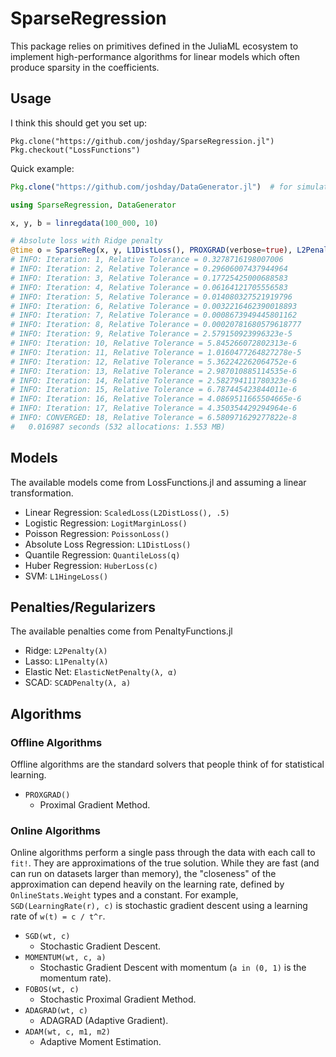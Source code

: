 # SparseRegression

This package relies on primitives defined in the JuliaML ecosystem to implement high-performance algorithms for linear models which often produce sparsity in the coefficients.

## Usage

I think this should get you set up:
```
Pkg.clone("https://github.com/joshday/SparseRegression.jl")
Pkg.checkout("LossFunctions")
```

Quick example:
```julia
Pkg.clone("https://github.com/joshday/DataGenerator.jl")  # for simulating data

using SparseRegression, DataGenerator

x, y, b = linregdata(100_000, 10)

# Absolute loss with Ridge penalty
@time o = SparseReg(x, y, L1DistLoss(), PROXGRAD(verbose=true), L2Penalty(.1))
# INFO: Iteration: 1, Relative Tolerance = 0.3278716198007006
# INFO: Iteration: 2, Relative Tolerance = 0.29606007437944964
# INFO: Iteration: 3, Relative Tolerance = 0.17725425000688583
# INFO: Iteration: 4, Relative Tolerance = 0.06164121705556583
# INFO: Iteration: 5, Relative Tolerance = 0.014080327521919796
# INFO: Iteration: 6, Relative Tolerance = 0.0032216462390018893
# INFO: Iteration: 7, Relative Tolerance = 0.0008673949445801162
# INFO: Iteration: 8, Relative Tolerance = 0.00020781680579618777
# INFO: Iteration: 9, Relative Tolerance = 2.579150923996323e-5
# INFO: Iteration: 10, Relative Tolerance = 5.845266072802313e-6
# INFO: Iteration: 11, Relative Tolerance = 1.0160477264827278e-5
# INFO: Iteration: 12, Relative Tolerance = 5.362242262064752e-6
# INFO: Iteration: 13, Relative Tolerance = 2.987010885114535e-6
# INFO: Iteration: 14, Relative Tolerance = 2.582794111780323e-6
# INFO: Iteration: 15, Relative Tolerance = 6.787445423844011e-6
# INFO: Iteration: 16, Relative Tolerance = 4.0869511665504665e-6
# INFO: Iteration: 17, Relative Tolerance = 4.350354429294964e-6
# INFO: CONVERGED: 18, Relative Tolerance = 6.580971629277822e-8
#   0.016987 seconds (532 allocations: 1.553 MB)
```

## Models

The available models come from LossFunctions.jl and assuming a linear transformation.

- Linear Regression: `ScaledLoss(L2DistLoss(), .5)`
- Logistic Regression: `LogitMarginLoss()`
- Poisson Regression: `PoissonLoss()`
- Absolute Loss Regression: `L1DistLoss()`
- Quantile Regression: `QuantileLoss(q)`
- Huber Regression: `HuberLoss(c)`
- SVM: `L1HingeLoss()`

## Penalties/Regularizers

The available penalties come from PenaltyFunctions.jl

- Ridge: `L2Penalty(λ)`
- Lasso: `L1Penalty(λ)`
- Elastic Net: `ElasticNetPenalty(λ, α)`
- SCAD: `SCADPenalty(λ, a)`


## Algorithms

### Offline Algorithms

Offline algorithms are the standard solvers that people think of for statistical learning.  

- `PROXGRAD()`
  - Proximal Gradient Method.  

### Online Algorithms

Online algorithms perform a single pass through the data with each call to `fit!`.  They are approximations of the true solution.  While they are fast (and can run on datasets larger than memory), the "closeness" of the approximation can depend heavily on the learning rate, defined by `OnlineStats.Weight` types and a constant.  For example, `SGD(LearningRate(r), c)` is stochastic gradient descent using a learning rate of `w(t) = c / t^r`.

- `SGD(wt, c)`
  - Stochastic Gradient Descent.
- `MOMENTUM(wt, c, a)`
  - Stochastic Gradient Descent with momentum (`a in (0, 1)`  is the momentum rate).  
- `FOBOS(wt, c)`
  - Stochastic Proximal Gradient Method.
- `ADAGRAD(wt, c)`
  - ADAGRAD (Adaptive Gradient).  
- `ADAM(wt, c, m1, m2)`
  - Adaptive Moment Estimation.
